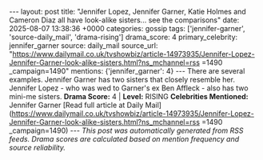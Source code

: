--- layout: post title: "Jennifer Lopez, Jennifer Garner, Katie Holmes and Cameron Diaz all have look-alike sisters... see the comparisons" date: 2025-08-07 13:38:36 +0000 categories: gossip tags: ['jennifer-garner', 'source-daily_mail', 'drama-rising'] drama_score: 4 primary_celebrity: jennifer_garner source: daily_mail source_url: "https://www.dailymail.co.uk/tvshowbiz/article-14973935/Jennifer-Lopez-Jennifer-Garner-look-alike-sisters.html?ns_mchannel=rss =1490 _campaign=1490" mentions: {'jennifer_garner': 4} --- There are several examples. Jennifer Garner has two sisters that closely resemble her. Jennifer Lopez - who was wed to Garner's ex Ben Affleck - also has two mini-me sisters. **Drama Score:** 4 | **Level:** RISING **Celebrities Mentioned:** Jennifer Garner [Read full article at Daily Mail](https://www.dailymail.co.uk/tvshowbiz/article-14973935/Jennifer-Lopez-Jennifer-Garner-look-alike-sisters.html?ns_mchannel=rss =1490 _campaign=1490) --- *This post was automatically generated from RSS feeds. Drama scores are calculated based on mention frequency and source reliability.*